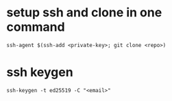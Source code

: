 # setup ssh and clone in one command
`ssh-agent $(ssh-add <private-key>; git clone <repo>)`

# ssh keygen
`ssh-keygen -t ed25519 -C "<email>"`
